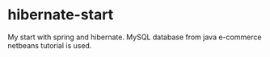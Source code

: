 hibernate-start
===============

My start with spring and hibernate.
MySQL database from java e-commerce netbeans tutorial is used.
